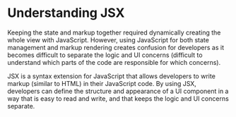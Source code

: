 # Understanding JSX

Keeping the state and markup together required dynamically creating the whole view with JavaScript. However, using JavaScript for both state management and markup rendering
creates confusion for developers as it becomes difficult to separate the logic and UI concerns (difficult to understand which parts of the code are responsible for which concerns).

JSX is a syntax extension for JavaScript that allows developers to write markup (similar to HTML) in their JavaScript code. By using JSX, developers can define the structure and
appearance of a UI component in a way that is easy to read and write, and that keeps the logic and UI concerns separate.
